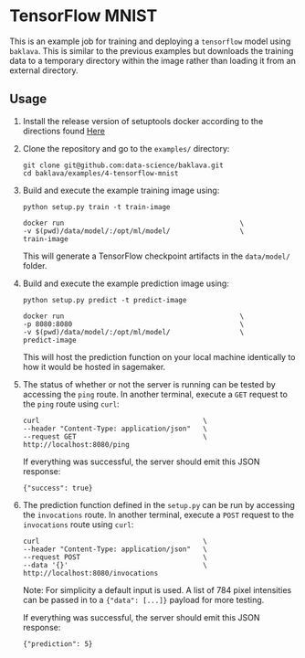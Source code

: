 TensorFlow MNIST
================

This is an example job for training and deploying a `tensorflow` model
using `baklava`. This is similar to the previous examples but
downloads the training data to a temporary directory within the image
rather than loading it from an external directory.

Usage
-----

1. Install the release version of setuptools docker according to the
    directions found [Here](https://github.com/intuit/baklava)

2. Clone the repository and go to the `examples/` directory:

    ```
    git clone git@github.com:data-science/baklava.git
    cd baklava/examples/4-tensorflow-mnist
    ```

3. Build and execute the example training image using:

    ```
    python setup.py train -t train-image
    ```
    ```
    docker run                                           \
    -v $(pwd)/data/model/:/opt/ml/model/                 \
    train-image
    ```

    This will generate a TensorFlow checkpoint artifacts in the
    `data/model/` folder.

4. Build and execute the example prediction image using:

    ```
    python setup.py predict -t predict-image
    ```
    ```
    docker run                                           \
    -p 8080:8080                                         \
    -v $(pwd)/data/model/:/opt/ml/model/                 \
    predict-image
    ```

    This will host the prediction function on your local machine
    identically to how it would be hosted in sagemaker.

5. The status of whether or not the server is running can be tested by
   accessing the `ping` route. In another terminal, execute a `GET` request
   to the `ping` route using `curl`:

    ```
    curl                                        \
    --header "Content-Type: application/json"   \
    --request GET                               \
    http://localhost:8080/ping
    ```

    If everything was successful, the server should emit this JSON
    response:

    ```
    {"success": true}
    ```

6. The prediction function defined in the `setup.py` can be run by
   accessing the `invocations` route. In another terminal, execute
   a `POST` request to the `invocations` route using `curl`:

    ```
    curl                                        \
    --header "Content-Type: application/json"   \
    --request POST                              \
    --data '{}'                                 \
    http://localhost:8080/invocations
    ```

    Note: For simplicity a default input is used. A list of 784
    pixel intensities can be passed in to a `{"data": [...]}` payload
    for more testing.

    If everything was successful, the server should emit this JSON
    response:

    ```
    {"prediction": 5}
    ```
